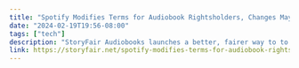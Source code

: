 ```yaml
---
title: "Spotify Modifies Terms for Audiobook Rightsholders, Changes May Put Authors in Legal Peril With Narrators"
date: "2024-02-19T19:56-08:00"
tags: ["tech"]
description: "StoryFair Audiobooks launches a better, fairer way to to buy audiobooks. On StoryFair, authors now receive the highest royalty anywhere."
link: https://storyfair.net/spotify-modifies-terms-for-audiobook-rightsholders/
---
```

